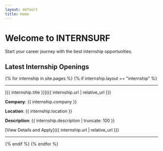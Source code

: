 ```yaml
---
layout: default
title: Home
---
```


# Welcome to INTERNSURF

Start your career journey with the best internship opportunities.

## Latest Internship Openings

{% for internship in site.pages %}
  {% if internship.layout == "internship" %}

  ***

  [{{ internship.title }}]({{ internship.url | relative_url }})

  **Company**: {{ internship.company }}

  **Location**: {{ internship.location }}

  **Description**: {{ internship.description | truncate: 100 }}

  [View Details and Apply]({{ internship.url | relative_url }})

  ***

  {% endif %}
{% endfor %}
